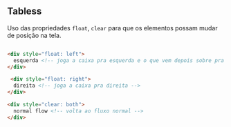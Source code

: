 ## Tabless

Uso das propriedades `float`, `clear` para que os elementos possam mudar de posição na tela.

```html

<div style="float: left">
  esquerda <!-- joga a caixa pra esquerda e o que vem depois sobre pra mesma linha quebrando o fluxo de caixa -->
</div>

 <div style="float: right">
  direita <!-- joga a caixa pra direita -->
</div>

<div style="clear: both">
  normal flow <!-- volta ao fluxo normal -->
</div>
```